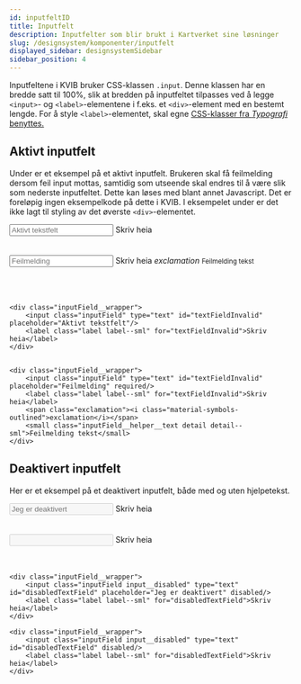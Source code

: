 ```yaml
---
id: inputfeltID
title: Inputfelt
description: Inputfelter som blir brukt i Kartverket sine løsninger
slug: /designsystem/komponenter/inputfelt
displayed_sidebar: designsystemSidebar
sidebar_position: 4
---
```


Inputfeltene i KVIB bruker CSS-klassen <code>.input</code>. Denne klassen har en bredde satt til 100%, slik at bredden på inputfeltet tilpasses ved å legge <code><input\></code>- og <code><label\></code>-elementene  i f.eks. et <code><div\></code>-element med en bestemt lengde.
For å style <code><label\></code>-elementet, skal egne [CSS-klasser fra _Typografi_ benyttes.](../designTokens/typography.mdx#label)

## Aktivt inputfelt

Under er et eksempel på et aktivt inputfelt. Brukeren skal få feilmelding dersom feil input mottas, samtidig som utseende skal endres til å være slik som nederste inputfeltet.
Dette kan løses med blant annet Javascript. Det er foreløpig ingen eksempelkode på dette i KVIB. I eksempelet under er det ikke lagt til styling av det øverste <code><div\></code>-elementet.

<div class="inputField__wrapper">
    <input class="inputField" type="text" id="textFieldInvalid" placeholder="Aktivt tekstfelt"/>
    <label class="label label--sml" for="textFieldInvalid">Skriv heia</label>
</div>

<br/>
<br/>

<div class="inputField__wrapper">
    <input class="inputField" type="text" id="textFieldInvalid" placeholder="Feilmelding" required/>
    <label class="label label--sml" for="textFieldInvalid">Skriv heia</label>
    <span class="exclamation"><i class="material-symbols-outlined">exclamation</i></span>
    <small class="inputField__helper__text detail detail--sml">Feilmelding tekst</small>
</div>

<br/>
<br/>
<br/>

```markup
<div class="inputField__wrapper">
    <input class="inputField" type="text" id="textFieldInvalid" placeholder="Aktivt tekstfelt"/>
    <label class="label label--sml" for="textFieldInvalid">Skriv heia</label>
</div>


<div class="inputField__wrapper">
    <input class="inputField" type="text" id="textFieldInvalid" placeholder="Feilmelding" required/>
    <label class="label label--sml" for="textFieldInvalid">Skriv heia</label>
    <span class="exclamation"><i class="material-symbols-outlined">exclamation</i></span>
    <small class="inputField__helper__text detail detail--sml">Feilmelding tekst</small>
</div>
```

## Deaktivert inputfelt

Her er et eksempel på et deaktivert inputfelt, både med og uten hjelpetekst.


<div class="inputField__wrapper">
    <input class="inputField input__disabled" type="text" id="disabledTextField" placeholder="Jeg er deaktivert" disabled/>
    <label class="label label--sml" for="disabledTextField">Skriv heia</label>
</div>

<br/>
<br/>

<div class="inputField__wrapper">
    <input class="inputField input__disabled" type="text" id="disabledTextField" disabled/>
    <label class="label label--sml" for="disabledTextField">Skriv heia</label>
</div>

<br/>
<br/>

```markup
<div class="inputField__wrapper">
    <input class="inputField input__disabled" type="text" id="disabledTextField" placeholder="Jeg er deaktivert" disabled/>
    <label class="label label--sml" for="disabledTextField">Skriv heia</label>
</div>

<div class="inputField__wrapper">
    <input class="inputField input__disabled" type="text" id="disabledTextField" disabled/>
    <label class="label label--sml" for="disabledTextField">Skriv heia</label>
</div>
```




